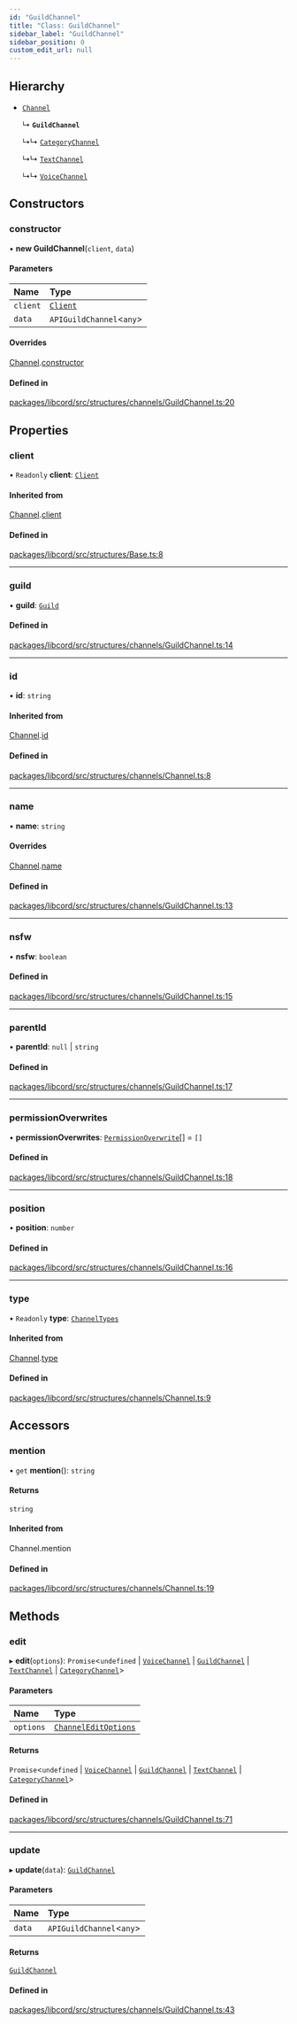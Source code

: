 ```yaml
---
id: "GuildChannel"
title: "Class: GuildChannel"
sidebar_label: "GuildChannel"
sidebar_position: 0
custom_edit_url: null
---
```


## Hierarchy

- [`Channel`](Channel.md)

  ↳ **`GuildChannel`**

  ↳↳ [`CategoryChannel`](CategoryChannel.md)

  ↳↳ [`TextChannel`](TextChannel.md)

  ↳↳ [`VoiceChannel`](VoiceChannel.md)

## Constructors

### constructor

• **new GuildChannel**(`client`, `data`)

#### Parameters

| Name | Type |
| :------ | :------ |
| `client` | [`Client`](Client.md) |
| `data` | `APIGuildChannel`<`any`\> |

#### Overrides

[Channel](Channel.md).[constructor](Channel.md#constructor)

#### Defined in

[packages/libcord/src/structures/channels/GuildChannel.ts:20](https://github.com/Libcord/libcord/blob/60a6e24/packages/libcord/src/structures/channels/GuildChannel.ts#L20)

## Properties

### client

• `Readonly` **client**: [`Client`](Client.md)

#### Inherited from

[Channel](Channel.md).[client](Channel.md#client)

#### Defined in

[packages/libcord/src/structures/Base.ts:8](https://github.com/Libcord/libcord/blob/60a6e24/packages/libcord/src/structures/Base.ts#L8)

___

### guild

• **guild**: [`Guild`](Guild.md)

#### Defined in

[packages/libcord/src/structures/channels/GuildChannel.ts:14](https://github.com/Libcord/libcord/blob/60a6e24/packages/libcord/src/structures/channels/GuildChannel.ts#L14)

___

### id

• **id**: `string`

#### Inherited from

[Channel](Channel.md).[id](Channel.md#id)

#### Defined in

[packages/libcord/src/structures/channels/Channel.ts:8](https://github.com/Libcord/libcord/blob/60a6e24/packages/libcord/src/structures/channels/Channel.ts#L8)

___

### name

• **name**: `string`

#### Overrides

[Channel](Channel.md).[name](Channel.md#name)

#### Defined in

[packages/libcord/src/structures/channels/GuildChannel.ts:13](https://github.com/Libcord/libcord/blob/60a6e24/packages/libcord/src/structures/channels/GuildChannel.ts#L13)

___

### nsfw

• **nsfw**: `boolean`

#### Defined in

[packages/libcord/src/structures/channels/GuildChannel.ts:15](https://github.com/Libcord/libcord/blob/60a6e24/packages/libcord/src/structures/channels/GuildChannel.ts#L15)

___

### parentId

• **parentId**: ``null`` \| `string`

#### Defined in

[packages/libcord/src/structures/channels/GuildChannel.ts:17](https://github.com/Libcord/libcord/blob/60a6e24/packages/libcord/src/structures/channels/GuildChannel.ts#L17)

___

### permissionOverwrites

• **permissionOverwrites**: [`PermissionOverwrite`](PermissionOverwrite.md)[] = `[]`

#### Defined in

[packages/libcord/src/structures/channels/GuildChannel.ts:18](https://github.com/Libcord/libcord/blob/60a6e24/packages/libcord/src/structures/channels/GuildChannel.ts#L18)

___

### position

• **position**: `number`

#### Defined in

[packages/libcord/src/structures/channels/GuildChannel.ts:16](https://github.com/Libcord/libcord/blob/60a6e24/packages/libcord/src/structures/channels/GuildChannel.ts#L16)

___

### type

• `Readonly` **type**: [`ChannelTypes`](../enums/ChannelTypes.md)

#### Inherited from

[Channel](Channel.md).[type](Channel.md#type)

#### Defined in

[packages/libcord/src/structures/channels/Channel.ts:9](https://github.com/Libcord/libcord/blob/60a6e24/packages/libcord/src/structures/channels/Channel.ts#L9)

## Accessors

### mention

• `get` **mention**(): `string`

#### Returns

`string`

#### Inherited from

Channel.mention

#### Defined in

[packages/libcord/src/structures/channels/Channel.ts:19](https://github.com/Libcord/libcord/blob/60a6e24/packages/libcord/src/structures/channels/Channel.ts#L19)

## Methods

### edit

▸ **edit**(`options`): `Promise`<`undefined` \| [`VoiceChannel`](VoiceChannel.md) \| [`GuildChannel`](GuildChannel.md) \| [`TextChannel`](TextChannel.md) \| [`CategoryChannel`](CategoryChannel.md)\>

#### Parameters

| Name | Type |
| :------ | :------ |
| `options` | [`ChannelEditOptions`](../interfaces/ChannelEditOptions.md) |

#### Returns

`Promise`<`undefined` \| [`VoiceChannel`](VoiceChannel.md) \| [`GuildChannel`](GuildChannel.md) \| [`TextChannel`](TextChannel.md) \| [`CategoryChannel`](CategoryChannel.md)\>

#### Defined in

[packages/libcord/src/structures/channels/GuildChannel.ts:71](https://github.com/Libcord/libcord/blob/60a6e24/packages/libcord/src/structures/channels/GuildChannel.ts#L71)

___

### update

▸ **update**(`data`): [`GuildChannel`](GuildChannel.md)

#### Parameters

| Name | Type |
| :------ | :------ |
| `data` | `APIGuildChannel`<`any`\> |

#### Returns

[`GuildChannel`](GuildChannel.md)

#### Defined in

[packages/libcord/src/structures/channels/GuildChannel.ts:43](https://github.com/Libcord/libcord/blob/60a6e24/packages/libcord/src/structures/channels/GuildChannel.ts#L43)
